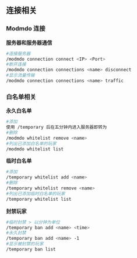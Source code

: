 ## 连接相关
### Modmdo 连接
__服务器和服务器通信__
```sh
#连接服务器
/modmdo connection connect <IP> <Port>
#断开连接
/modmdo connection connections <name> disconnect
#显示流量传输
/modmdo connection connections <name> traffic
```
### 白名单相关
__永久白名单__
```sh
#添加 
使用 /temporary 后在五分钟内进入服务器即转为
#删除
/modmdo whitelist remove <name>
#列出已添加白名单的玩家
/modmdo whitelist list
```
__临时白名单__
```sh
#添加
/temporary whitelist add <name>
#删除
/temporary whitelist remove <name>
#列出已添加临时白名单的玩家
/temporary whitelist list
```
__封禁玩家__
```sh
#临时封禁 > 以分钟为单位
/temporary ban add <name> <time>
#永久封禁
/temporary ban add <name> -1
#显示被封禁的玩家
/temporary ban list
```